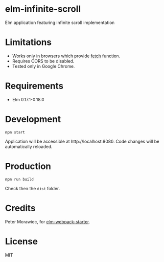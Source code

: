 # elm-infinite-scroll
Elm application featuring infinite scroll implementation

# Limitations

* Works only in browsers which provide [fetch](https://fetch.spec.whatwg.org) function.
* Requires CORS to be disabled.
* Tested only in Google Chrome.

# Requirements

* Elm 0.17.1-0.18.0

# Development

```
npm start
```

Application will be accessible at http://localhost:8080. Code changes will be automatically reloaded.

# Production

```
npm run build
```

Check then the `dist` folder.

# Credits

Peter Morawiec, for [elm-webpack-starter](https://github.com/moarwick/elm-webpack-starter).

# License

MIT
